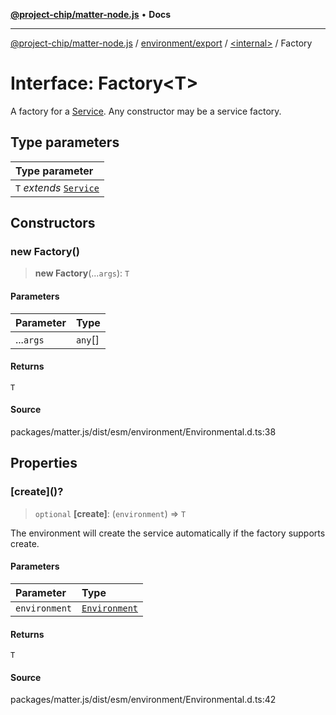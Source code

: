[**@project-chip/matter-node.js**](../../../../README.md) • **Docs**

***

[@project-chip/matter-node.js](../../../../modules.md) / [environment/export](../../README.md) / [\<internal\>](../README.md) / Factory

# Interface: Factory\<T\>

A factory for a [Service](Service.md).  Any constructor may be a service factory.

## Type parameters

| Type parameter |
| :------ |
| `T` *extends* [`Service`](Service.md) |

## Constructors

### new Factory()

> **new Factory**(...`args`): `T`

#### Parameters

| Parameter | Type |
| :------ | :------ |
| ...`args` | `any`[] |

#### Returns

`T`

#### Source

packages/matter.js/dist/esm/environment/Environmental.d.ts:38

## Properties

### \[create\]()?

> `optional` **\[create\]**: (`environment`) => `T`

The environment will create the service automatically if the factory supports create.

#### Parameters

| Parameter | Type |
| :------ | :------ |
| `environment` | [`Environment`](../classes/Environment.md) |

#### Returns

`T`

#### Source

packages/matter.js/dist/esm/environment/Environmental.d.ts:42
